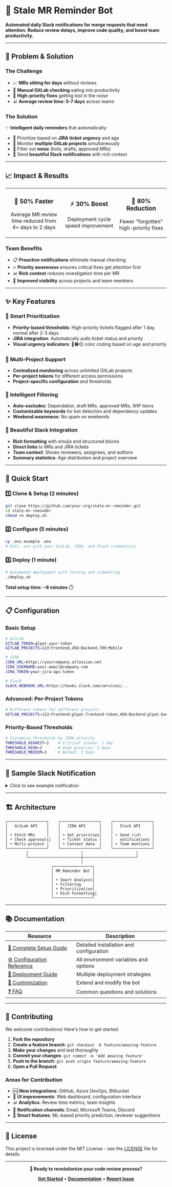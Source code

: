 # 🤖 Stale MR Reminder Bot

**Automated daily Slack notifications for merge requests that need attention. Reduce review delays, improve code quality, and boost team productivity.**


---

## 🎯 **Problem & Solution**

### **The Challenge**
- 📈 **MRs sitting for days** without reviews
- 🔄 **Manual GitLab checking** eating into productivity  
- 🚨 **High-priority fixes** getting lost in the noise
- 📊 **Average review time: 5-7 days** across teams

### **The Solution**
✨ **Intelligent daily reminders** that automatically:
- 🎯 Prioritize based on **JIRA ticket urgency** and age
- 🏢 Monitor **multiple GitLab projects** simultaneously  
- 🧠 Filter out **noise** (bots, drafts, approved MRs)
- 📱 Send **beautiful Slack notifications** with rich context

---

## 📈 **Impact & Results**

<table>
<tr>
<td align="center">
<h3>🚀 50% Faster</h3>
<p>Average MR review time reduced from 4+ days to 2 days</p>
</td>
<td align="center">
<h3>⚡ 30% Boost</h3>
<p>Deployment cycle speed improvement</p>
</td>
<td align="center">
<h3>🎯 80% Reduction</h3>
<p>Fewer "forgotten" high-priority fixes</p>
</td>
</tr>
</table>

### **Team Benefits**
- 📋 **Proactive notifications** eliminate manual checking
- 🔥 **Priority awareness** ensures critical fixes get attention first
- 📊 **Rich context** reduces investigation time per MR
- 🤝 **Improved visibility** across projects and team members

---

## ✨ **Key Features**

### 🧠 **Smart Prioritization**
- **Priority-based thresholds**: High-priority tickets flagged after 1 day, normal after 2-3 days
- **JIRA integration**: Automatically pulls ticket status and priority
- **Visual urgency indicators**: 🔴🟠🟡 color coding based on age and priority

### 🏢 **Multi-Project Support**
- **Centralized monitoring** across unlimited GitLab projects
- **Per-project tokens** for different access permissions
- **Project-specific configuration** and thresholds

### 🤖 **Intelligent Filtering**
- **Auto-excludes**: Dependabot, draft MRs, approved MRs, WIP items
- **Customizable keywords** for bot detection and dependency updates
- **Weekend awareness**: No spam on weekends

### 📱 **Beautiful Slack Integration**
- **Rich formatting** with emojis and structured blocks
- **Direct links** to MRs and JIRA tickets
- **Team context**: Shows reviewers, assignees, and authors
- **Summary statistics**: Age distribution and project overview

---

## 🚀 **Quick Start**

### **1️⃣ Clone & Setup** (2 minutes)
```bash
git clone https://github.com/your-org/stale-mr-reminder.git
cd stale-mr-reminder
chmod +x deploy.sh
```

### **2️⃣ Configure** (5 minutes)
```bash
cp .env.example .env
# Edit .env with your GitLab, JIRA, and Slack credentials
```

### **3️⃣ Deploy** (1 minute)
```bash
# Automated deployment with testing and scheduling
./deploy.sh
```

**Total setup time: ~8 minutes** ⏱️

---

## 📋 **Configuration**

### **Basic Setup**
```bash
# GitLab
GITLAB_TOKEN=glpat-your-token
GITLAB_PROJECTS=123:Frontend,456:Backend,789:Mobile

# JIRA  
JIRA_URL=https://yourcompany.atlassian.net
JIRA_USERNAME=your.email@company.com
JIRA_TOKEN=your-jira-api-token

# Slack
SLACK_WEBHOOK_URL=https://hooks.slack.com/services/...
```

### **Advanced: Per-Project Tokens**
```bash
# Different tokens for different projects
GITLAB_PROJECTS=123:Frontend:glpat-frontend-token,456:Backend:glpat-backend-token
```

### **Priority-Based Thresholds**
```bash
# Customize thresholds by JIRA priority
THRESHOLD_HIGHEST=1    # Critical issues: 1 day
THRESHOLD_HIGH=2       # High priority: 2 days  
THRESHOLD_MEDIUM=3     # Normal: 3 days
```

---

## 📱 **Sample Slack Notification**

<details>
<summary>Click to see example notification</summary>

```
🔔 Daily Review Reminder - 3 merge requests need attention across 2 projects

🏰 Frontend - 2 MRs
    🔴 Fix user authentication bug
    ⏰ Age: 4 days old (threshold: 2 days)
    🎫 JIRA: AUTH-1234 (In Progress) 🔥 Highest
    👀 Reviewers: @sarah, @mike
    ✍️ Author: @john
    
    🟠 Update API documentation  
    ⏰ Age: 3 days old (threshold: 3 days)
    👤 Assignees: @alex
    ✍️ Author: @maria

🦉 Backend - 1 MR
    🟡 Optimize database queries
    ⏰ Age: 2 days old (threshold: 2 days)
    🎫 JIRA: PERF-567 (To Do) ⚡ High
    👀 Reviewers: @david
    ✍️ Author: @lisa

📊 Summary: 3 MRs across 2 projects • Oldest: 4 days • Average age: 3 days
```

</details>

---

## 🏗️ **Architecture**

```
┌─────────────────┐    ┌─────────────────┐    ┌─────────────────┐
│   GitLab API    │    │   JIRA API      │    │   Slack API     │
│                 │    │                 │    │                 │
│ • Fetch MRs     │    │ • Get priorities│    │ • Send rich     │
│ • Check approvals│   │ • Ticket status │    │   notifications │
│ • Multi-project │    │ • Context data  │    │ • Team mentions │
└─────────────────┘    └─────────────────┘    └─────────────────┘
         │                       │                       │
         └───────────────────────┼───────────────────────┘
                                 │
                    ┌─────────────────┐
                    │ MR Reminder Bot │
                    │                 │
                    │ • Smart Analysis│
                    │ • Filtering     │
                    │ • Prioritization│
                    │ • Rich Formatting│
                    └─────────────────┘
```

---

## 📚 **Documentation**

| Resource | Description |
|----------|-------------|
| [📖 Complete Setup Guide](docs/SETUP.md) | Detailed installation and configuration |
| [⚙️ Configuration Reference](docs/CONFIG.md) | All environment variables and options |
| [🚀 Deployment Guide](docs/DEPLOYMENT.md) | Multiple deployment strategies |
| [🔧 Customization](docs/CUSTOMIZATION.md) | Extend and modify the bot |
| [❓ FAQ](docs/FAQ.md) | Common questions and solutions |

---

## 🤝 **Contributing**

We welcome contributions! Here's how to get started:

1. **Fork the repository**
2. **Create a feature branch**: `git checkout -b feature/amazing-feature`
3. **Make your changes** and test thoroughly
4. **Commit your changes**: `git commit -m 'Add amazing feature'`
5. **Push to the branch**: `git push origin feature/amazing-feature`
6. **Open a Pull Request**

### **Areas for Contribution**
- 🆕 **New integrations**: GitHub, Azure DevOps, Bitbucket
- 🎨 **UI improvements**: Web dashboard, configuration interface
- 📊 **Analytics**: Review time metrics, team insights
- 🔔 **Notification channels**: Email, Microsoft Teams, Discord
- 🧠 **Smart features**: ML-based priority prediction, reviewer suggestions
---


## 📄 **License**

This project is licensed under the MIT License - see the [LICENSE](LICENSE) file for details.

---



<div align="center">

**🚀 Ready to revolutionize your code review process?**

[**Get Started**](#-quick-start) • [**Documentation**](docs/) • [**Report Issue**](https://github.com/arpitptl/stale-mr-reminder/issues)

</div>